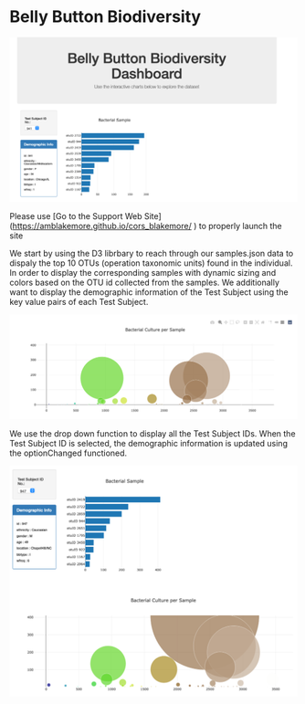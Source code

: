 # Belly Button Biodiversity

![Alt text](/Ploty_Challenge/background.png?raw=true "Optional Title")

Please use [Go to the Support Web Site] (https://amblakemore.github.io/cors_blakemore/ ) to properly launch the site

We start by using the D3 librbary to reach through our samples.json data to dispaly the top 10 OTUs (operation taxonomic units) found in the individual. In order to display the corresponding samples with dynamic sizing and colors based on the OTU id collected from the samples. We additionally want to display the demographic information of the Test Subject using the key value pairs of each Test Subject.

![Alt text](/Ploty_Challenge/cultures.png?raw=true "Optional Title")

We use the drop down function to display all the Test Subject IDs. When the Test Subject ID is selected, the demographic information is updated using the optionChanged functioned.

![Alt text](/Ploty_Challenge/change.png?raw=true "Optional Title")
